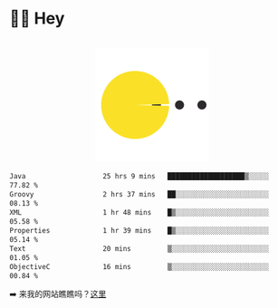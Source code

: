 
# 👋🏻 Hey
<div align="center">
	<br>
	<img src="https://raw.githubusercontent.com/Aniket965/Aniket965/master/pacman.svg?sanitize=true" width="200" height="200">
	<br>
</div>

<!--START_SECTION:waka-->

```text
Java                   25 hrs 9 mins   ███████████████████▒░░░░░   77.82 %
Groovy                 2 hrs 37 mins   ██░░░░░░░░░░░░░░░░░░░░░░░   08.13 %
XML                    1 hr 48 mins    █▒░░░░░░░░░░░░░░░░░░░░░░░   05.58 %
Properties             1 hr 39 mins    █▒░░░░░░░░░░░░░░░░░░░░░░░   05.14 %
Text                   20 mins         ▒░░░░░░░░░░░░░░░░░░░░░░░░   01.05 %
ObjectiveC             16 mins         ▒░░░░░░░░░░░░░░░░░░░░░░░░   00.84 %
```

<!--END_SECTION:waka-->

 ➡️  来我的网站瞧瞧吗？[这里](https://www.shaolongfei.com)
